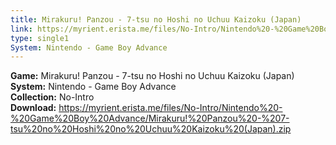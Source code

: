 ```yaml
---
title: Mirakuru! Panzou - 7-tsu no Hoshi no Uchuu Kaizoku (Japan)
link: https://myrient.erista.me/files/No-Intro/Nintendo%20-%20Game%20Boy%20Advance/Mirakuru!%20Panzou%20-%207-tsu%20no%20Hoshi%20no%20Uchuu%20Kaizoku%20(Japan).zip
type: single1
System: Nintendo - Game Boy Advance
---
```

<b>Game:</b> Mirakuru! Panzou - 7-tsu no Hoshi no Uchuu Kaizoku (Japan)<br>
<b>System:</b> Nintendo - Game Boy Advance<br>
<b>Collection:</b> No-Intro<br>
<b>Download:</b> https://myrient.erista.me/files/No-Intro/Nintendo%20-%20Game%20Boy%20Advance/Mirakuru!%20Panzou%20-%207-tsu%20no%20Hoshi%20no%20Uchuu%20Kaizoku%20(Japan).zip